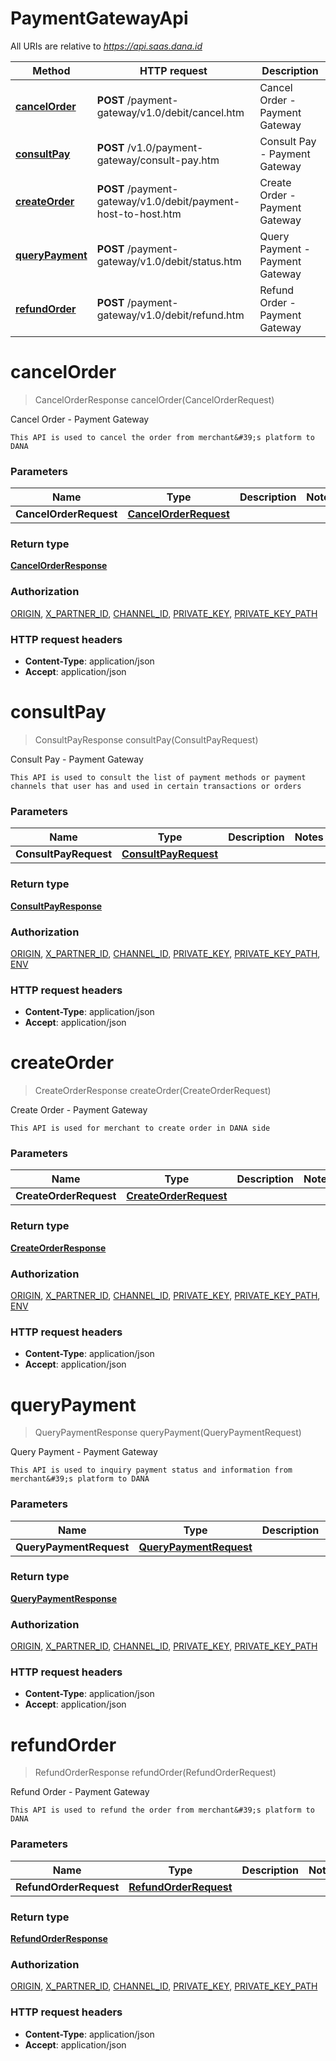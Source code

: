 # PaymentGatewayApi

All URIs are relative to *https://api.saas.dana.id*

| Method | HTTP request | Description |
|------------- | ------------- | -------------|
| [**cancelOrder**](PaymentGatewayApi.md#cancelOrder) | **POST** /payment-gateway/v1.0/debit/cancel.htm | Cancel Order - Payment Gateway |
| [**consultPay**](PaymentGatewayApi.md#consultPay) | **POST** /v1.0/payment-gateway/consult-pay.htm | Consult Pay - Payment Gateway |
| [**createOrder**](PaymentGatewayApi.md#createOrder) | **POST** /payment-gateway/v1.0/debit/payment-host-to-host.htm | Create Order - Payment Gateway |
| [**queryPayment**](PaymentGatewayApi.md#queryPayment) | **POST** /payment-gateway/v1.0/debit/status.htm | Query Payment - Payment Gateway |
| [**refundOrder**](PaymentGatewayApi.md#refundOrder) | **POST** /payment-gateway/v1.0/debit/refund.htm | Refund Order - Payment Gateway |


<a name="cancelOrder"></a>
# **cancelOrder**
> CancelOrderResponse cancelOrder(CancelOrderRequest)

Cancel Order - Payment Gateway

    This API is used to cancel the order from merchant&#39;s platform to DANA

### Parameters

|Name | Type | Description  | Notes |
|------------- | ------------- | ------------- | -------------|
| **CancelOrderRequest** | [**CancelOrderRequest**](../Models/CancelOrderRequest.md)|  | |

### Return type

[**CancelOrderResponse**](../Models/CancelOrderResponse.md)

### Authorization

[ORIGIN](../README.md#ORIGIN), [X_PARTNER_ID](../README.md#X_PARTNER_ID), [CHANNEL_ID](../README.md#CHANNEL_ID), [PRIVATE_KEY](../README.md#PRIVATE_KEY), [PRIVATE_KEY_PATH](../README.md#PRIVATE_KEY_PATH)

### HTTP request headers

- **Content-Type**: application/json
- **Accept**: application/json

<a name="consultPay"></a>
# **consultPay**
> ConsultPayResponse consultPay(ConsultPayRequest)

Consult Pay - Payment Gateway

    This API is used to consult the list of payment methods or payment channels that user has and used in certain transactions or orders

### Parameters

|Name | Type | Description  | Notes |
|------------- | ------------- | ------------- | -------------|
| **ConsultPayRequest** | [**ConsultPayRequest**](../Models/ConsultPayRequest.md)|  | |

### Return type

[**ConsultPayResponse**](../Models/ConsultPayResponse.md)

### Authorization

[ORIGIN](../README.md#ORIGIN), [X_PARTNER_ID](../README.md#X_PARTNER_ID), [CHANNEL_ID](../README.md#CHANNEL_ID), [PRIVATE_KEY](../README.md#PRIVATE_KEY), [PRIVATE_KEY_PATH](../README.md#PRIVATE_KEY_PATH), [ENV](../README.md#ENV)

### HTTP request headers

- **Content-Type**: application/json
- **Accept**: application/json

<a name="createOrder"></a>
# **createOrder**
> CreateOrderResponse createOrder(CreateOrderRequest)

Create Order - Payment Gateway

    This API is used for merchant to create order in DANA side

### Parameters

|Name | Type | Description  | Notes |
|------------- | ------------- | ------------- | -------------|
| **CreateOrderRequest** | [**CreateOrderRequest**](../Models/CreateOrderRequest.md)|  | |

### Return type

[**CreateOrderResponse**](../Models/CreateOrderResponse.md)

### Authorization

[ORIGIN](../README.md#ORIGIN), [X_PARTNER_ID](../README.md#X_PARTNER_ID), [CHANNEL_ID](../README.md#CHANNEL_ID), [PRIVATE_KEY](../README.md#PRIVATE_KEY), [PRIVATE_KEY_PATH](../README.md#PRIVATE_KEY_PATH), [ENV](../README.md#ENV)

### HTTP request headers

- **Content-Type**: application/json
- **Accept**: application/json

<a name="queryPayment"></a>
# **queryPayment**
> QueryPaymentResponse queryPayment(QueryPaymentRequest)

Query Payment - Payment Gateway

    This API is used to inquiry payment status and information from merchant&#39;s platform to DANA

### Parameters

|Name | Type | Description  | Notes |
|------------- | ------------- | ------------- | -------------|
| **QueryPaymentRequest** | [**QueryPaymentRequest**](../Models/QueryPaymentRequest.md)|  | |

### Return type

[**QueryPaymentResponse**](../Models/QueryPaymentResponse.md)

### Authorization

[ORIGIN](../README.md#ORIGIN), [X_PARTNER_ID](../README.md#X_PARTNER_ID), [CHANNEL_ID](../README.md#CHANNEL_ID), [PRIVATE_KEY](../README.md#PRIVATE_KEY), [PRIVATE_KEY_PATH](../README.md#PRIVATE_KEY_PATH)

### HTTP request headers

- **Content-Type**: application/json
- **Accept**: application/json

<a name="refundOrder"></a>
# **refundOrder**
> RefundOrderResponse refundOrder(RefundOrderRequest)

Refund Order - Payment Gateway

    This API is used to refund the order from merchant&#39;s platform to DANA

### Parameters

|Name | Type | Description  | Notes |
|------------- | ------------- | ------------- | -------------|
| **RefundOrderRequest** | [**RefundOrderRequest**](../Models/RefundOrderRequest.md)|  | |

### Return type

[**RefundOrderResponse**](../Models/RefundOrderResponse.md)

### Authorization

[ORIGIN](../README.md#ORIGIN), [X_PARTNER_ID](../README.md#X_PARTNER_ID), [CHANNEL_ID](../README.md#CHANNEL_ID), [PRIVATE_KEY](../README.md#PRIVATE_KEY), [PRIVATE_KEY_PATH](../README.md#PRIVATE_KEY_PATH)

### HTTP request headers

- **Content-Type**: application/json
- **Accept**: application/json

